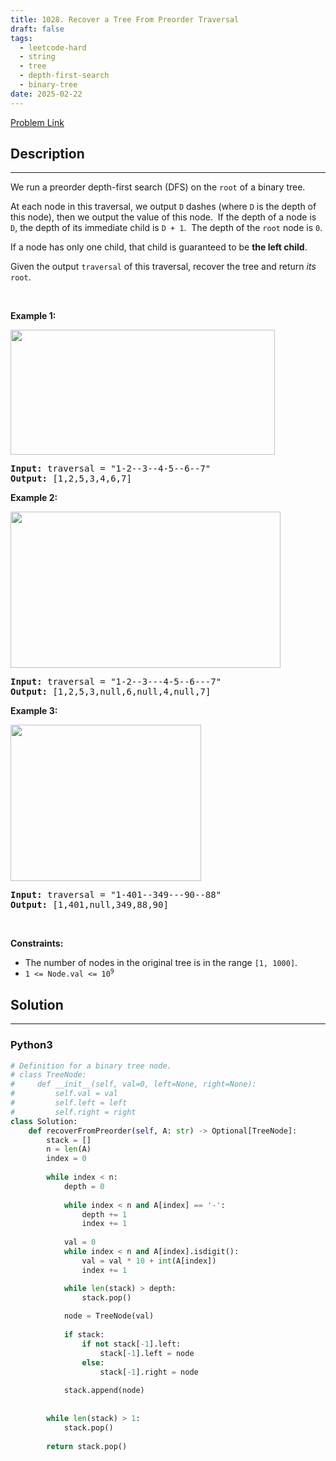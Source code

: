 ```yaml
---
title: 1028. Recover a Tree From Preorder Traversal
draft: false
tags: 
  - leetcode-hard
  - string
  - tree
  - depth-first-search
  - binary-tree
date: 2025-02-22
---
```


[Problem Link](https://leetcode.com/problems/recover-a-tree-from-preorder-traversal/)

## Description

---
<p>We run a&nbsp;preorder&nbsp;depth-first search (DFS) on the <code>root</code> of a binary tree.</p>

<p>At each node in this traversal, we output <code>D</code> dashes (where <code>D</code> is the depth of this node), then we output the value of this node.&nbsp; If the depth of a node is <code>D</code>, the depth of its immediate child is <code>D + 1</code>.&nbsp; The depth of the <code>root</code> node is <code>0</code>.</p>

<p>If a node has only one child, that child is guaranteed to be <strong>the left child</strong>.</p>

<p>Given the output <code>traversal</code> of this traversal, recover the tree and return <em>its</em> <code>root</code>.</p>

<p>&nbsp;</p>
<p><strong class="example">Example 1:</strong></p>
<img alt="" src="https://assets.leetcode.com/uploads/2024/09/10/recover_tree_ex1.png" style="width: 423px; height: 200px;" />
<pre>
<strong>Input:</strong> traversal = &quot;1-2--3--4-5--6--7&quot;
<strong>Output:</strong> [1,2,5,3,4,6,7]
</pre>

<p><strong class="example">Example 2:</strong></p>
<img alt="" src="https://assets.leetcode.com/uploads/2024/09/10/recover_tree_ex2.png" style="width: 432px; height: 250px;" />
<pre>
<strong>Input:</strong> traversal = &quot;1-2--3---4-5--6---7&quot;
<strong>Output:</strong> [1,2,5,3,null,6,null,4,null,7]
</pre>

<p><strong class="example">Example 3:</strong></p>
<img alt="" src="https://assets.leetcode.com/uploads/2024/09/10/recover_tree_ex3.png" style="width: 305px; height: 250px;" />
<pre>
<strong>Input:</strong> traversal = &quot;1-401--349---90--88&quot;
<strong>Output:</strong> [1,401,null,349,88,90]
</pre>

<p>&nbsp;</p>
<p><strong>Constraints:</strong></p>

<ul>
	<li>The number of nodes in the original tree is in the range <code>[1, 1000]</code>.</li>
	<li><code>1 &lt;= Node.val &lt;= 10<sup>9</sup></code></li>
</ul>


## Solution

---
### Python3
``` py title='recover-a-tree-from-preorder-traversal'
# Definition for a binary tree node.
# class TreeNode:
#     def __init__(self, val=0, left=None, right=None):
#         self.val = val
#         self.left = left
#         self.right = right
class Solution:
    def recoverFromPreorder(self, A: str) -> Optional[TreeNode]:
        stack = []
        n = len(A)
        index = 0
        
        while index < n:
            depth = 0
            
            while index < n and A[index] == '-':
                depth += 1
                index += 1
            
            val = 0
            while index < n and A[index].isdigit():
                val = val * 10 + int(A[index])
                index += 1

            while len(stack) > depth:
                stack.pop()
            
            node = TreeNode(val)
            
            if stack:
                if not stack[-1].left:
                    stack[-1].left = node
                else:
                    stack[-1].right = node
            
            stack.append(node)
        
        
        while len(stack) > 1:
            stack.pop()
        
        return stack.pop()
```

